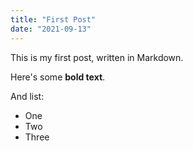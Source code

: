 ```yaml
---
title: "First Post"
date: "2021-09-13"
---
```


This is my first post, written in Markdown.

Here's some **bold text**.

And list:

- One
- Two
- Three
